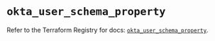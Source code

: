 # `okta_user_schema_property`

Refer to the Terraform Registry for docs: [`okta_user_schema_property`](https://registry.terraform.io/providers/okta/okta/4.9.0/docs/resources/user_schema_property).
